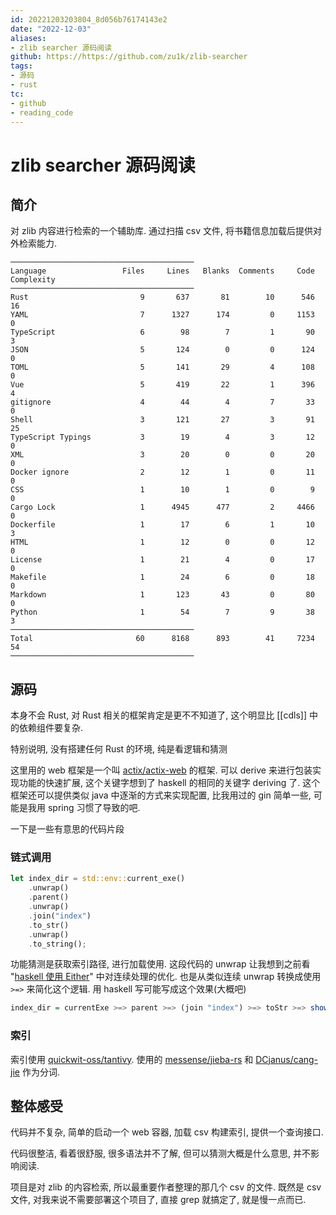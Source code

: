 ```yaml
---
id: 20221203203804_8d056b76174143e2
date: "2022-12-03"
aliases:
- zlib searcher 源码阅读
github: https://https://github.com/zu1k/zlib-searcher
tags:
- 源码
- rust
tc:
- github
- reading_code
---
```


# zlib searcher 源码阅读

## 简介

对 zlib 内容进行检索的一个辅助库. 通过扫描 csv 文件, 将书籍信息加载后提供对外检索能力.

```
─────────────────────────────────────────
Language                 Files     Lines   Blanks  Comments     Code Complexity
─────────────────────────────────────────
Rust                         9       637       81        10      546         16
YAML                         7      1327      174         0     1153          0
TypeScript                   6        98        7         1       90          3
JSON                         5       124        0         0      124          0
TOML                         5       141       29         4      108          0
Vue                          5       419       22         1      396          4
gitignore                    4        44        4         7       33          0
Shell                        3       121       27         3       91         25
TypeScript Typings           3        19        4         3       12          0
XML                          3        20        0         0       20          0
Docker ignore                2        12        1         0       11          0
CSS                          1        10        1         0        9          0
Cargo Lock                   1      4945      477         2     4466          0
Dockerfile                   1        17        6         1       10          3
HTML                         1        12        0         0       12          0
License                      1        21        4         0       17          0
Makefile                     1        24        6         0       18          0
Markdown                     1       123       43         0       80          0
Python                       1        54        7         9       38          3
─────────────────────────────────────────
Total                       60      8168      893        41     7234         54
─────────────────────────────────────────
```

## 源码

本身不会 Rust, 对 Rust 相关的框架肯定是更不不知道了, 这个明显比 [[cdls]] 中的依赖组件要复杂.

特别说明, 没有搭建任何 Rust 的环境, 纯是看逻辑和猜测

这里用的 web 框架是一个叫 [actix/actix-web](https://github.com/actix/actix-web) 的框架.
可以 derive 来进行包装实现功能的快速扩展, 这个关键字想到了 haskell 的相同的关键字 deriving 了.
这个框架还可以提供类似 java 中逐渐的方式来实现配置, 比我用过的 gin 简单一些, 可能是我用 spring 习惯了导致的吧.

一下是一些有意思的代码片段

### 链式调用

```rust
let index_dir = std::env::current_exe()
    .unwrap()
    .parent()
    .unwrap()
    .join("index")
    .to_str()
    .unwrap()
    .to_string();
```

功能猜测是获取索引路径, 进行加载使用.
这段代码的 unwrap 让我想到之前看 "[haskell 使用 Either](https://lhbg-book.link/06-errors_and_files/01-either.html)" 中对连续处理的优化.
也是从类似连续 unwrap 转换成使用 `>=>` 来简化这个逻辑.
用 haskell 写可能写成这个效果(大概吧)
```haskell
index_dir = currentExe >=> parent >=> (join "index") >=> toStr >=> show
```

### 索引

索引使用 [quickwit-oss/tantivy](https://github.com/quickwit-oss/tantivy).
使用的 [messense/jieba-rs](https://github.com/messense/jieba-rs) 和 [DCjanus/cang-jie](https://github.com/DCjanus/cang-jie) 作为分词.

## 整体感受

代码并不复杂, 简单的启动一个 web 容器, 加载 csv 构建索引,
提供一个查询接口.

代码很整洁, 看着很舒服, 很多语法并不了解, 但可以猜测大概是什么意思, 并不影响阅读.

项目是对 zlib 的内容检索, 所以最重要作者整理的那几个 csv 的文件.
既然是 csv 文件, 对我来说不需要部署这个项目了, 直接 grep 就搞定了, 就是慢一点而已.
